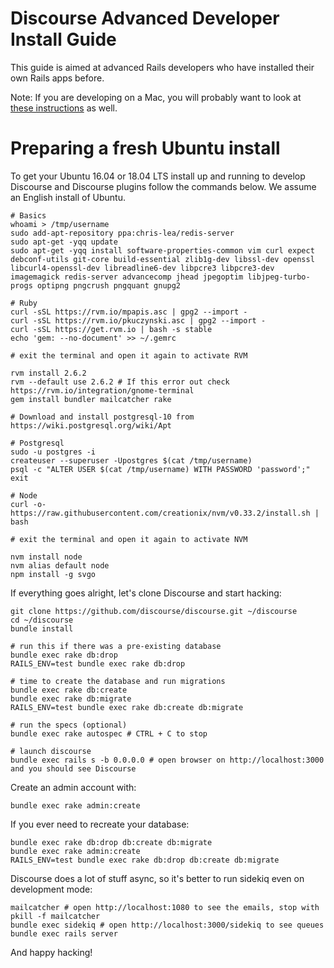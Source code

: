 # Discourse Advanced Developer Install Guide

This guide is aimed at advanced Rails developers who have installed their own Rails apps before.

Note: If you are developing on a Mac, you will probably want to look at [these instructions](DEVELOPMENT-OSX-NATIVE.md) as well.

# Preparing a fresh Ubuntu install

To get your Ubuntu 16.04 or 18.04 LTS install up and running to develop Discourse and Discourse plugins follow the commands below. We assume an English install of Ubuntu.

    # Basics
    whoami > /tmp/username
    sudo add-apt-repository ppa:chris-lea/redis-server
    sudo apt-get -yqq update
    sudo apt-get -yqq install software-properties-common vim curl expect debconf-utils git-core build-essential zlib1g-dev libssl-dev openssl libcurl4-openssl-dev libreadline6-dev libpcre3 libpcre3-dev imagemagick redis-server advancecomp jhead jpegoptim libjpeg-turbo-progs optipng pngcrush pngquant gnupg2

    # Ruby
    curl -sSL https://rvm.io/mpapis.asc | gpg2 --import -
    curl -sSL https://rvm.io/pkuczynski.asc | gpg2 --import -
    curl -sSL https://get.rvm.io | bash -s stable
    echo 'gem: --no-document' >> ~/.gemrc

    # exit the terminal and open it again to activate RVM

    rvm install 2.6.2
    rvm --default use 2.6.2 # If this error out check https://rvm.io/integration/gnome-terminal
    gem install bundler mailcatcher rake

    # Download and install postgresql-10 from https://wiki.postgresql.org/wiki/Apt

    # Postgresql
    sudo -u postgres -i
    createuser --superuser -Upostgres $(cat /tmp/username)
    psql -c "ALTER USER $(cat /tmp/username) WITH PASSWORD 'password';"
    exit

    # Node
    curl -o- https://raw.githubusercontent.com/creationix/nvm/v0.33.2/install.sh | bash

    # exit the terminal and open it again to activate NVM

    nvm install node
    nvm alias default node
    npm install -g svgo


If everything goes alright, let's clone Discourse and start hacking:

    git clone https://github.com/discourse/discourse.git ~/discourse
    cd ~/discourse
    bundle install

    # run this if there was a pre-existing database
    bundle exec rake db:drop
    RAILS_ENV=test bundle exec rake db:drop

    # time to create the database and run migrations
    bundle exec rake db:create
    bundle exec rake db:migrate
    RAILS_ENV=test bundle exec rake db:create db:migrate

    # run the specs (optional)
    bundle exec rake autospec # CTRL + C to stop

    # launch discourse
    bundle exec rails s -b 0.0.0.0 # open browser on http://localhost:3000 and you should see Discourse

Create an admin account with:

    bundle exec rake admin:create

If you ever need to recreate your database:

    bundle exec rake db:drop db:create db:migrate
    bundle exec rake admin:create
    RAILS_ENV=test bundle exec rake db:drop db:create db:migrate

Discourse does a lot of stuff async, so it's better to run sidekiq even on development mode:

    mailcatcher # open http://localhost:1080 to see the emails, stop with pkill -f mailcatcher
    bundle exec sidekiq # open http://localhost:3000/sidekiq to see queues
    bundle exec rails server

And happy hacking!
